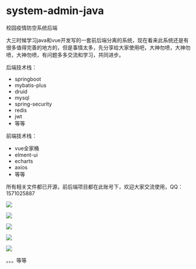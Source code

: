 # system-admin-java
校园疫情防空系统后端

大三时候学习java和vue开发写的一套前后端分离的系统，现在看来此系统还是有很多值得完善的地方的，但是事情太多，先分享给大家使用吧，大神勿喷，大神勿喷，大神勿喷，有问题多多交流和学习，共同进步。

后端技术栈：

- springboot
- mybatis-plus
- druid
- mysql
- spring-security
- redis
- jwt
- 等等

前端技术栈：

- vue全家桶
- elment-ui
- echarts
- axios
- 等等

所有相关文件都已开源，前后端项目都在此账号下，欢迎大家交流使用，QQ：1571025887

![](https://pic.rmb.bdstatic.com/bjh/7cc999565afaf35208303cb371f98f1a.png)

![](https://pic.rmb.bdstatic.com/bjh/12787b8360218e764d3f85f8209a882c.png)

![](https://pic.rmb.bdstatic.com/bjh/7dc7103fa9e16283722adfbfc7861bf4.png)

![](https://pic.rmb.bdstatic.com/bjh/190aba3e116f5ee9f880ed47f4bfc493.png)

![](https://pic.rmb.bdstatic.com/bjh/2a11d213ed9a8c3f728b366ea2edb086.png)

。。。等等